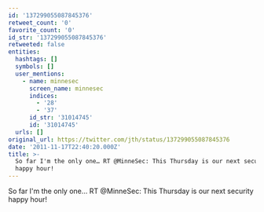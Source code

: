 ```yaml
---
id: '137299055087845376'
retweet_count: '0'
favorite_count: '0'
id_str: '137299055087845376'
retweeted: false
entities:
  hashtags: []
  symbols: []
  user_mentions:
    - name: minnesec
      screen_name: minnesec
      indices:
        - '28'
        - '37'
      id_str: '31014745'
      id: '31014745'
  urls: []
original_url: https://twitter.com/jth/status/137299055087845376
date: '2011-11-17T22:40:20.000Z'
title: >-
  So far I'm the only one… RT @MinneSec: This Thursday is our next security
  happy hour!
---
```


So far I'm the only one… RT @MinneSec: This Thursday is our next security happy hour!